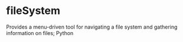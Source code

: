 # fileSystem
Provides a menu-driven tool for navigating a file system and gathering information on files; Python
